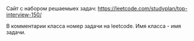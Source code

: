 Сайт с набором решаемыех задач: https://leetcode.com/studyplan/top-interview-150/

В комментарии класса номер задачи на leetcode. Имя класса - имя задачи.